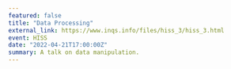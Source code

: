 ```yaml
---
featured: false
title: "Data Processing"
external_link: https://www.inqs.info/files/hiss_3/hiss_3.html
event: HISS 
date: "2022-04-21T17:00:00Z"
summary: A talk on data manipulation.
---
```



